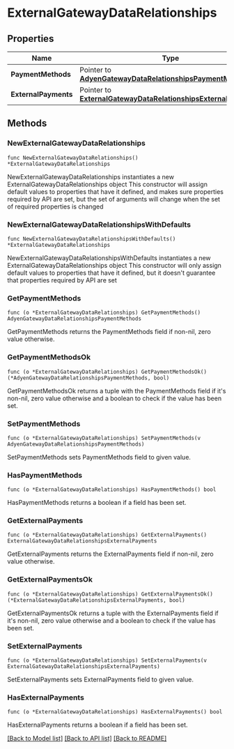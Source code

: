 # ExternalGatewayDataRelationships

## Properties

Name | Type | Description | Notes
------------ | ------------- | ------------- | -------------
**PaymentMethods** | Pointer to [**AdyenGatewayDataRelationshipsPaymentMethods**](AdyenGatewayDataRelationshipsPaymentMethods.md) |  | [optional] 
**ExternalPayments** | Pointer to [**ExternalGatewayDataRelationshipsExternalPayments**](ExternalGatewayDataRelationshipsExternalPayments.md) |  | [optional] 

## Methods

### NewExternalGatewayDataRelationships

`func NewExternalGatewayDataRelationships() *ExternalGatewayDataRelationships`

NewExternalGatewayDataRelationships instantiates a new ExternalGatewayDataRelationships object
This constructor will assign default values to properties that have it defined,
and makes sure properties required by API are set, but the set of arguments
will change when the set of required properties is changed

### NewExternalGatewayDataRelationshipsWithDefaults

`func NewExternalGatewayDataRelationshipsWithDefaults() *ExternalGatewayDataRelationships`

NewExternalGatewayDataRelationshipsWithDefaults instantiates a new ExternalGatewayDataRelationships object
This constructor will only assign default values to properties that have it defined,
but it doesn't guarantee that properties required by API are set

### GetPaymentMethods

`func (o *ExternalGatewayDataRelationships) GetPaymentMethods() AdyenGatewayDataRelationshipsPaymentMethods`

GetPaymentMethods returns the PaymentMethods field if non-nil, zero value otherwise.

### GetPaymentMethodsOk

`func (o *ExternalGatewayDataRelationships) GetPaymentMethodsOk() (*AdyenGatewayDataRelationshipsPaymentMethods, bool)`

GetPaymentMethodsOk returns a tuple with the PaymentMethods field if it's non-nil, zero value otherwise
and a boolean to check if the value has been set.

### SetPaymentMethods

`func (o *ExternalGatewayDataRelationships) SetPaymentMethods(v AdyenGatewayDataRelationshipsPaymentMethods)`

SetPaymentMethods sets PaymentMethods field to given value.

### HasPaymentMethods

`func (o *ExternalGatewayDataRelationships) HasPaymentMethods() bool`

HasPaymentMethods returns a boolean if a field has been set.

### GetExternalPayments

`func (o *ExternalGatewayDataRelationships) GetExternalPayments() ExternalGatewayDataRelationshipsExternalPayments`

GetExternalPayments returns the ExternalPayments field if non-nil, zero value otherwise.

### GetExternalPaymentsOk

`func (o *ExternalGatewayDataRelationships) GetExternalPaymentsOk() (*ExternalGatewayDataRelationshipsExternalPayments, bool)`

GetExternalPaymentsOk returns a tuple with the ExternalPayments field if it's non-nil, zero value otherwise
and a boolean to check if the value has been set.

### SetExternalPayments

`func (o *ExternalGatewayDataRelationships) SetExternalPayments(v ExternalGatewayDataRelationshipsExternalPayments)`

SetExternalPayments sets ExternalPayments field to given value.

### HasExternalPayments

`func (o *ExternalGatewayDataRelationships) HasExternalPayments() bool`

HasExternalPayments returns a boolean if a field has been set.


[[Back to Model list]](../README.md#documentation-for-models) [[Back to API list]](../README.md#documentation-for-api-endpoints) [[Back to README]](../README.md)


